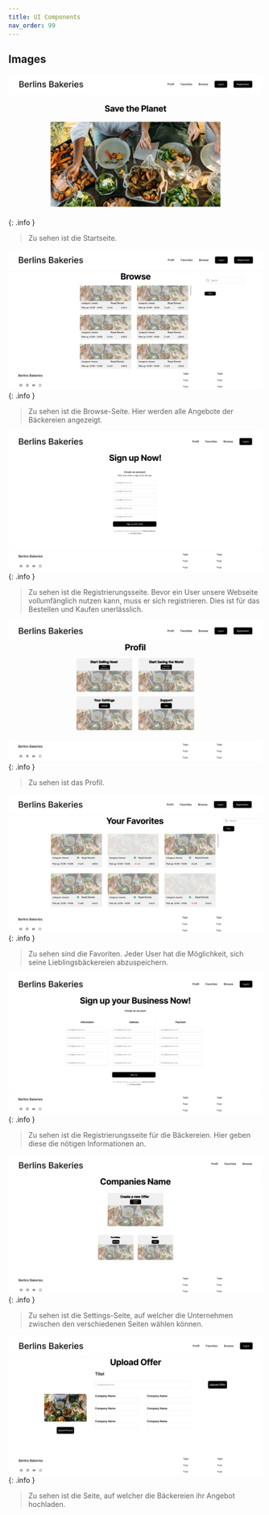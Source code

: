 ```yaml
---
title: UI Components
nav_order: 99
---
```


## Images


![get_list_todos_sample](assets/images/1.png)
{: .info }
> Zu sehen ist die Startseite.

![get_list_todos_sample](assets/images/4.png)
{: .info }
> Zu sehen ist die Browse-Seite. Hier werden alle Angebote der Bäckereien angezeigt.

![get_list_todos_sample](assets/images/5.png)
{: .info }
> Zu sehen ist die Registrierungsseite. Bevor ein User unsere Webseite vollumfänglich nutzen kann, muss er sich registrieren. Dies ist für das Bestellen und Kaufen unerlässlich.

![get_list_todos_sample](assets/images/2.png)
{: .info }
> Zu sehen ist das Profil.

![get_list_todos_sample](assets/images/3.png)
{: .info }
> Zu sehen sind die Favoriten. Jeder User hat die Möglichkeit, sich seine Lieblingsbäckereien abzuspeichern.

![get_list_todos_sample](assets/images/6.png)
{: .info }
> Zu sehen ist die Registrierungsseite für die Bäckereien. Hier geben diese die nötigen Informationen an.

![get_list_todos_sample](assets/images/8.png)
{: .info }
> Zu sehen ist die Settings-Seite, auf welcher die Unternehmen zwischen den verschiedenen Seiten wählen können.

![get_list_todos_sample](assets/images/7.png)
{: .info }
> Zu sehen ist die Seite, auf welcher die Bäckereien ihr Angebot hochladen.

